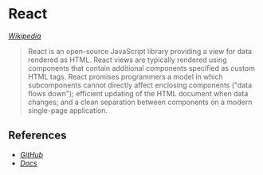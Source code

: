 # React

*[Wikipedia](https://en.wikipedia.org/wiki/React_(JavaScript_library))*

> React is an open-source JavaScript library providing a view for data rendered as HTML. React views are typically rendered using components that contain additional components specified as custom HTML tags. React promises programmers a model in which subcomponents cannot directly affect enclosing components ("data flows down"); efficient updating of the HTML document when data changes; and a clean separation between components on a modern single-page application.

## References

-   *[GitHub](https://facebook.github.io/react/)*
-   *[Docs](https://facebook.github.io/react/docs/getting-started.html)*
